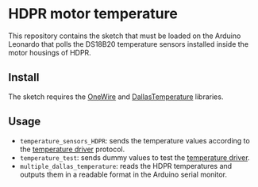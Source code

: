 # HDPR motor temperature

This repository contains the sketch that must be loaded on the Arduino Leonardo that polls the DS18B20 temperature sensors installed inside the motor housings of HDPR.

## Install

The sketch requires the [OneWire](https://github.com/PaulStoffregen/OneWire) and [DallasTemperature](https://github.com/milesburton/Arduino-Temperature-Control-Library) libraries.

## Usage

* `temperature_sensors_HDPR`: sends the temperature values according to the [temperature driver](https://github.com/ESA-PRL/drivers-temperature) protocol.
* `temperature_test`: sends dummy values to test the [temperature driver](https://github.com/ESA-PRL/drivers-temperature).
* `multiple_dallas_temperature`: reads the HDPR temperatures and outputs them in a readable format in the Arduino serial monitor.

